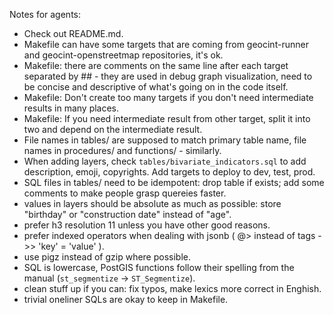 Notes for agents:

 - Check out README.md.
 - Makefile can have some targets that are coming from geocint-runner and geocint-openstreetmap repositories, it's ok.
 - Makefile: there are comments on the same line after each target separated by ## - they are used in debug graph visualization, need to be concise and descriptive of what's going on in the code itself.
 - Makefile: Don't create too many targets if you don't need intermediate results in many places.
 - Makefile: If you need intermediate result from other target, split it into two and depend on the intermediate result.
 - File names in tables/ are supposed to match primary table name, file names in procedures/ and functions/ - similarly.
 - When adding layers, check `tables/bivariate_indicators.sql` to add description, emoji, copyrights. Add targets to deploy to dev, test, prod.
 - SQL files in tables/ need to be idempotent: drop table if exists; add some comments to make people grasp quereies faster.
 - values in layers should be absolute as much as possible: store "birthday" or "construction date" instead of "age".
 - prefer h3 resolution 11 unless you have other good reasons.
 - prefer indexed operators when dealing with jsonb ( @> instead of tags ->> 'key' = 'value' ).
 - use pigz instead of gzip where possible.
 - SQL is lowercase, PostGIS functions follow their spelling from the manual (`st_segmentize` -> `ST_Segmentize`).
 - clean stuff up if you can: fix typos, make lexics more correct in Enghish.
 - trivial oneliner SQLs are okay to keep in Makefile.
